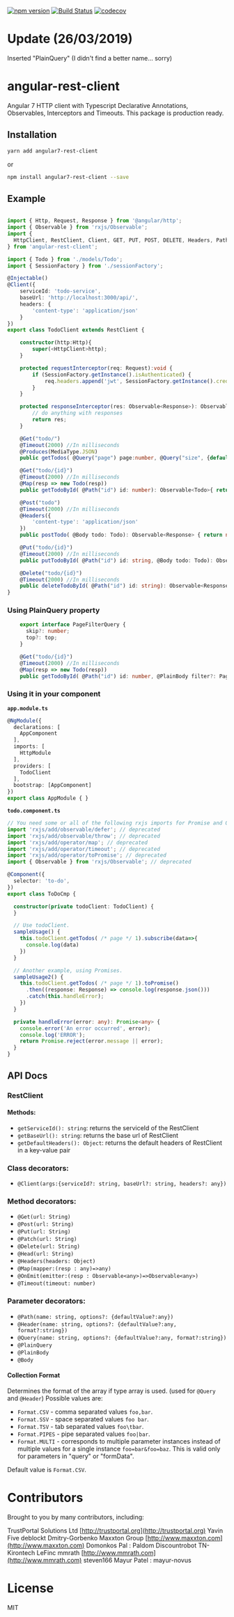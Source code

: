 [![npm version](https://badge.fury.io/js/angular-rest-client.svg)](https://badge.fury.io/js/angular-rest-client)
[![Build Status](https://travis-ci.org/steven166/angular-rest-client.svg?branch=master)](https://travis-ci.org/steven166/angular-rest-client)
[![codecov](https://codecov.io/gh/steven166/angular-rest-client/branch/master/graph/badge.svg)](https://codecov.io/gh/steven166/angular-rest-client)

# Update (26/03/2019)
Inserted "PlainQuery" (I didn't find a better name... sorry)


# angular-rest-client
Angular 7 HTTP client with Typescript Declarative Annotations, Observables, Interceptors and Timeouts.
This package is production ready.

## Installation

```sh
yarn add angular7-rest-client
```
or
```sh
npm install angular7-rest-client --save
```

## Example

```ts

import { Http, Request, Response } from '@angular/http';
import { Observable } from 'rxjs/Observable';
import {
  HttpClient, RestClient, Client, GET, PUT, POST, DELETE, Headers, Path, Body, Query, PlainQuery, Produces, MediaType
} from 'angular-rest-client';

import { Todo } from './models/Todo';
import { SessionFactory } from './sessionFactory';

@Injectable()
@Client({
    serviceId: 'todo-service',
    baseUrl: 'http://localhost:3000/api/',
    headers: {
        'content-type': 'application/json'
    }
})
export class TodoClient extends RestClient {

    constructor(http:Http){
        super(<HttpClient>http);
    }

    protected requestInterceptor(req: Request):void {
        if (SessionFactory.getInstance().isAuthenticated) {
            req.headers.append('jwt', SessionFactory.getInstance().credentials.jwt);
        }
    }

    protected responseInterceptor(res: Observable<Response>): Observable<any> {
        // do anything with responses
        return res;
    }

    @Get("todo/")
    @Timeout(2000) //In milliseconds
    @Produces(MediaType.JSON)
    public getTodos( @Query("page") page:number, @Query("size", {default: 20}) size?:number, @Query("sort") sort?: string): Observable<Todo[]> { return null;

    @Get("todo/{id}")
    @Timeout(2000) //In milliseconds
    @Map(resp => new Todo(resp))
    public getTodoById( @Path("id") id: number): Observable<Todo>{ return null; };

    @Post("todo")
    @Timeout(2000) //In milliseconds
    @Headers({
        'content-type': 'application/json'
    })
    public postTodo( @Body todo: Todo): Observable<Response> { return null; };

    @Put("todo/{id}")
    @Timeout(2000) //In milliseconds
    public putTodoById( @Path("id") id: string, @Body todo: Todo): Observable<Response> { return null; };

    @Delete("todo/{id}")
    @Timeout(2000) //In milliseconds
    public deleteTodoById( @Path("id") id: string): Observable<Response> { return null; };
}
```

### Using PlainQuery property

```ts
    export interface PageFilterQuery {
      skip?: number;
      top?: top;
    }

    @Get("todo/{id}")
    @Timeout(2000) //In milliseconds
    @Map(resp => new Todo(resp))
    public getTodoById( @Path("id") id: number, @PlainBody filter?: PageFilterQuery ): Observable<Todo>{ return null; };
```

### Using it in your component

**```app.module.ts```**
``` ts
@NgModule({
  declarations: [
    AppComponent
  ],
  imports: [
    HttpModule
  ],
  providers: [
    TodoClient
  ],
  bootstrap: [AppComponent]
})
export class AppModule { }
```
**```todo.component.ts```**
``` ts
// You need some or all of the following rxjs imports for Promise and Observable.
import 'rxjs/add/observable/defer'; // deprecated
import 'rxjs/add/observable/throw'; // deprecated
import 'rxjs/add/operator/map'; // deprecated
import 'rxjs/add/operator/timeout'; // deprecated
import 'rxjs/add/operator/toPromise'; // deprecated
import { Observable } from 'rxjs/Observable'; // deprecated

@Component({
  selector: 'to-do',
})
export class ToDoCmp {

  constructor(private todoClient: TodoClient) {
  }

  // Use todoClient.
  sampleUsage() {
    this.todoClient.getTodos( /* page */ 1).subscribe(data=>{
      console.log(data)
    })
  }

  // Another example, using Promises.
  sampleUsage2() {
    this.todoClient.getTodos( /* page */ 1).toPromise()
      .then((response: Response) => console.log(response.json()))
      .catch(this.handleError);
    })
  }

  private handleError(error: any): Promise<any> {
    console.error('An error occurred', error);
    console.log('ERROR');
    return Promise.reject(error.message || error);
  }
}
```
## API Docs

### RestClient
#### Methods:
- `getServiceId(): string`: returns the serviceId of the RestClient
- `getBaseUrl(): string`: returns the base url of RestClient
- `getDefaultHeaders(): Object`: returns the default headers of RestClient in a key-value pair

### Class decorators:
- `@Client(args:{serviceId?: string, baseUrl?: string, headers?: any})`

### Method decorators:
- `@Get(url: String)`
- `@Post(url: String)`
- `@Put(url: String)`
- `@Patch(url: String)`
- `@Delete(url: String)`
- `@Head(url: String)`
- `@Headers(headers: Object)`
- `@Map(mapper:(resp : any)=>any)`
- `@OnEmit(emitter:(resp : Observable<any>)=>Observable<any>)`
- `@Timeout(timeout: number)`

### Parameter decorators:
- `@Path(name: string, options?: {defaultValue?:any})`
- `@Header(name: string, options?: {defaultValue?:any, format?:string})`
- `@Query(name: string, options?: {defaultValue?:any, format?:string})`
- `@PlainQuery`
- `@PlainBody`
- `@Body`

#### Collection Format
Determines the format of the array if type array is used. (used for ``@Query`` and ``@Header``) Possible values are:
* ``Format.CSV`` - comma separated values ``foo,bar``.
* ``Format.SSV`` - space separated values ``foo bar``.
* ``Format.TSV`` - tab separated values ``foo\tbar``.
* ``Format.PIPES`` - pipe separated values ``foo|bar``.
* ``Format.MULTI`` - corresponds to multiple parameter instances instead of multiple values for a single instance ``foo=bar&foo=baz``. This is valid only for parameters in "query" or "formData".

Default value is ``Format.CSV``.

# Contributors

Brought to you by many contributors, including:

TrustPortal Solutions Ltd  [http://trustportal.org](http://trustportal.org)
Yavin Five
deblockt
Dmitry-Gorbenko
Maxxton Group  [http://www.maxxton.com](http://www.maxxton.com)
Domonkos Pal : Paldom
Discountrobot
TN-Kirontech
LeFinc
mmrath  [http://www.mmrath.com](http://www.mmrath.com)
steven166
Mayur Patel : mayur-novus

# License

MIT
